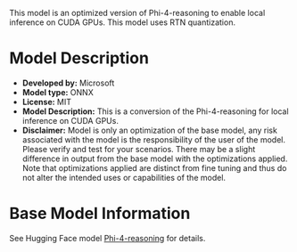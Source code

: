 This model is an optimized version of Phi-4-reasoning to enable local inference on CUDA GPUs. This model uses RTN quantization.

# Model Description
- **Developed by:** Microsoft
- **Model type:** ONNX
- **License:** MIT
- **Model Description:** This is a conversion of the Phi-4-reasoning for local inference on CUDA GPUs.
- **Disclaimer:** Model is only an optimization of the base model, any risk associated with the model is the responsibility of the user of the model. Please verify and test for your scenarios. There may be a slight difference in output from the base model with the optimizations applied. Note that optimizations applied are distinct from fine tuning and thus do not alter the intended uses or capabilities of the model.

# Base Model Information
See Hugging Face model [Phi-4-reasoning](https://huggingface.co/microsoft/Phi-4-reasoning) for details.